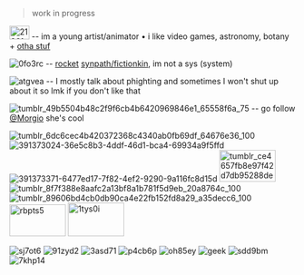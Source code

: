 > work in progress



<img width="35" height="24" alt="21961dc9" src="https://github.com/user-attachments/assets/a0ca6751-ddc7-4a33-966a-1071ccb3f07a" />  --  im a young artist/animator • i like video games, astronomy, botany + [otha stuf](https://github.com/machine-detonation/EDD3A0)

![0fo3rc](https://github.com/user-attachments/assets/30bd9d0a-17e4-4bcf-9996-85e71b64b729)
  --  [rocket](https://phighting.wiki/Rocket) [synpath/fictionkin](https://fkin.carrd.co), im not a sys (system)

![atgvea](https://github.com/user-attachments/assets/493fd7be-0d71-4295-bc37-3234379f93c9)  --  I mostly talk about phighting and sometimes I won't shut up about it so lmk if you don't like that

![tumblr_49b5504b48c2f9f6cb4b6420969846e1_65558f6a_75](https://github.com/user-attachments/assets/82062bbf-a9d1-4673-a4a4-1d4a3679d0ef)
  --  go  follow  [@Morgio](https://github.com/Morgio)  she's  cool





![tumblr_6dc6cec4b420372368c4340ab0fb69df_64676e36_100](https://github.com/user-attachments/assets/31581770-fcea-4eea-a0aa-07fcd4336610)    ![391373024-36e5c8b3-4ddf-46d1-bca4-69934a9f5ffd](https://github.com/user-attachments/assets/262dcec5-38c3-4698-8a8b-d7adca29de0d) ![391373371-6477ed17-7f82-4ef2-9290-9a116fc8d15d](https://github.com/user-attachments/assets/d64bf4c2-bf58-4cc8-9dd3-fbbaa7604b6c) <img width="99" height="56" alt="tumblr_ce4657fb8e97f42d7db95288de6f03e6_dfee0948_100" src="https://github.com/user-attachments/assets/0adebd1c-bb87-4840-9ad2-a2599f6d6769" /> ![tumblr_8f7f388e8aafc2a13bf8a1b781f5d9eb_20a8764c_100](https://github.com/user-attachments/assets/225aacec-6166-4b2b-9601-8b6cc1ccf0cb) ![tumblr_89606bd4cb0db90ca4e22fb152fd8a29_a35decc6_100](https://github.com/user-attachments/assets/60c890cf-e97b-4d01-9bc8-0cddba352ebf) <img width="99" height="56" alt="rbpts5" src="https://github.com/user-attachments/assets/0ec0819c-3ad9-4d06-97d1-61579e4921e0" /> <img width="99" height="59" alt="1tys0i" src="https://github.com/user-attachments/assets/5917089f-e1a1-45f6-b240-4e58d32babd8" /> 



![sj7ot6](https://github.com/user-attachments/assets/00bb0371-113a-4aa7-ad9c-3ea297c2f15e) ![91zyd2](https://github.com/user-attachments/assets/b81b023a-da90-415c-841e-a34dd229b641) ![3asd71](https://github.com/user-attachments/assets/d0ee9247-f173-420f-b618-99696534ddb3) ![p4cb6p](https://github.com/user-attachments/assets/7c2f978a-7075-4fb2-b7e0-47dfbe321954) ![oh85ey](https://github.com/user-attachments/assets/77751174-d0c6-4165-a281-3686fe725dfc) ![geek](https://github.com/user-attachments/assets/f306ca93-b9ce-4284-a268-cf3659aab330) ![sdd9bm](https://github.com/user-attachments/assets/aded9863-8845-4fae-92be-cd43ebe7bc10) ![7khp14](https://github.com/user-attachments/assets/542ca1b6-465b-4da5-8cd7-674361da6434)













